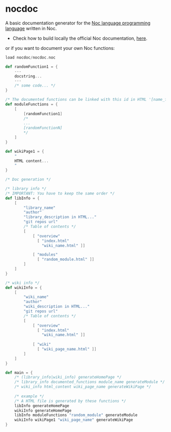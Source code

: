 # nocdoc

A basic documentation generator for the [Noc language programming language](https://github.com/noc-lang/noc) written in Noc.

- Check how to build locally the official Noc documentation, [here](https://github.com/noc-lang/docs).

or if you want to document your own Noc functions:

```scala
load nocdoc/nocdoc.noc

def randomFunction1 = {
    ---
    docstring...
    ---
    /* some code... */
}

/* The documented functions can be linked with this id in HTML '[name_function]' (ex: "#[randomFunction1]") */
def moduleFunctions = {
    [
        [randomFunction1]
        /*
        ...
        [randomFunctionN]
        */
    ]
}

def wikiPage1 = {
    "
    HTML content...
    "
}

/* Doc generation */

/* library info */
/* IMPORTANT: You have to keep the same order */
def libInfo = {
    [
        "library_name"
        "author"
        "library_description in HTML..."
        "git repos url"
        /* Table of contents */
        [
            [ "overview"
              [ "index.html"
                "wiki_name.html" ]]

            [ "modules"
              [ "random_module.html" ]]
        ]
    ]
}

/* wiki info */
def wikiInfo = {
    [
        "wiki_name"
        "author"
        "wiki_description in HTML..."
        "git repos url"
        /* Table of contents */
        [
            [ "overview"
              [ "index.html"
                "wiki_name.html" ]]
        
            [ "wiki"
              [ "wiki_page_name.html" ]]
        ]
    ]
}

def main = {
    /* (library_info|wiki_info) generateHomePage */
    /* library_info documented_functions module_name generateModule */
    /* wiki_info html_content wiki_page_name generateWikiPage */
    
    /* example */
    /* A HTML file is generated by these functions */
    libInfo generateHomePage
    wikiInfo generateHomePage
    libInfo moduleFunctions "random_module" generateModule
    wikiInfo wikiPage1 "wiki_page_name" generateWikiPage
}
```
